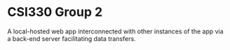 # CSI330 Group 2
A local-hosted web app interconnected with other instances of the app via a back-end server facilitating data transfers.
